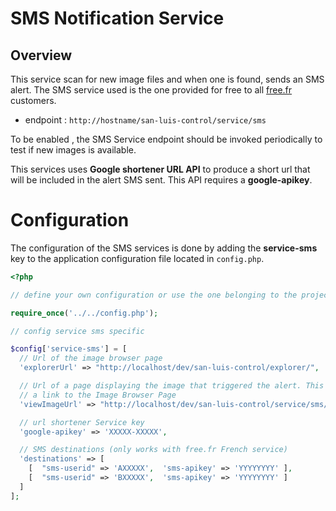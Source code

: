 # SMS Notification Service

## Overview

This service scan for new image files and when one is found, sends an SMS alert.
The SMS service used is the one provided for free to all [free.fr](http://www.free.fr) customers.

- endpoint : `http://hostname/san-luis-control/service/sms`

To be enabled , the SMS Service endpoint should be invoked periodically to test if new images is available.

This services uses **Google shortener URL API** to produce a short url that will be included in the alert SMS sent. This API requires a **google-apikey**.


# Configuration

The configuration of the SMS services is done by adding the **service-sms** key to the application configuration file located in `config.php`.

```php
<?php

// define your own configuration or use the one belonging to the project

require_once('../../config.php');

// config service sms specific

$config['service-sms'] = [
  // Url of the image browser page
  'explorerUrl' => "http://localhost/dev/san-luis-control/explorer/",

  // Url of a page displaying the image that triggered the alert. This page includes
  // a link to the Image Browser Page
  'viewImageUrl' => "http://localhost/dev/san-luis-control/service/sms/view-image.php/",

  // url shortener Service key
  'google-apikey' => 'XXXXX-XXXXX',

  // SMS destinations (only works with free.fr French service)
  'destinations' => [
    [  "sms-userid" => 'AXXXXX',  'sms-apikey' => 'YYYYYYYY' ],
    [  "sms-userid" => 'BXXXXX',  'sms-apikey' => 'YYYYYYYY' ]
  ]
];
```
